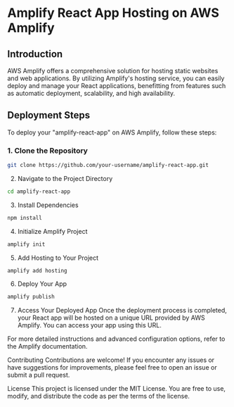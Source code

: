 # Amplify React App Hosting on AWS Amplify

## Introduction

AWS Amplify offers a comprehensive solution for hosting static websites and web applications. By utilizing Amplify's hosting service, you can easily deploy and manage your React applications, benefitting from features such as automatic deployment, scalability, and high availability.

## Deployment Steps

To deploy your "amplify-react-app" on AWS Amplify, follow these steps:

### 1. Clone the Repository

```bash
git clone https://github.com/your-username/amplify-react-app.git
```

2. Navigate to the Project Directory
```bash
cd amplify-react-app
```

3. Install Dependencies
```bash
npm install
```

4. Initialize Amplify Project
```bash
amplify init
```

5. Add Hosting to Your Project
```bash
amplify add hosting
```

6. Deploy Your App
```bash
amplify publish
```

7. Access Your Deployed App
Once the deployment process is completed, your React app will be hosted on a unique URL provided by AWS Amplify. You can access your app using this URL.

For more detailed instructions and advanced configuration options, refer to the Amplify documentation.

Contributing
Contributions are welcome! If you encounter any issues or have suggestions for improvements, please feel free to open an issue or submit a pull request.

License
This project is licensed under the MIT License. You are free to use, modify, and distribute the code as per the terms of the license.
